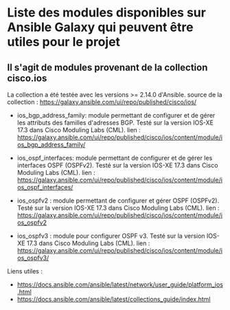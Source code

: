 # Liste des modules disponibles sur Ansible Galaxy qui peuvent être utiles pour le projet

## Il s'agit de modules provenant de la collection cisco.ios

La collection a été testée avec les versions >= 2.14.0 d'Ansible.
source de la collection : <https://galaxy.ansible.com/ui/repo/published/cisco/ios/>

- ios_bgp_address_family: module permettant de configurer et de gérer les attributs des familles d'adresses BGP. Testé sur la version IOS-XE 17.3 dans Cisco Moduling Labs (CML).
lien : <https://galaxy.ansible.com/ui/repo/published/cisco/ios/content/module/ios_bgp_address_family/>

- ios_ospf_interfaces: module permettant de configurer et de gérer les interfaces OSPF (OSPFv2). Testé sur la version IOS-XE 17.3 dans Cisco Moduling Labs (CML).
lien : <https://galaxy.ansible.com/ui/repo/published/cisco/ios/content/module/ios_ospf_interfaces/>

- ios_ospfv2 : module permettant de configurer et gérer OSPF (OSPFv2). Testé sur la version IOS-XE 17.3 dans Cisco Moduling Labs (CML).
lien : <https://galaxy.ansible.com/ui/repo/published/cisco/ios/content/module/ios_ospfv2>

- ios_ospfv3 : module pour configurer OSPF v3. Testé sur la version IOS-XE 17.3 dans Cisco Moduling Labs (CML).
lien : <https://galaxy.ansible.com/ui/repo/published/cisco/ios/content/module/ios_ospfv3/>

Liens utiles :

- <https://docs.ansible.com/ansible/latest/network/user_guide/platform_ios.html>
- <https://docs.ansible.com/ansible/latest/collections_guide/index.html>
